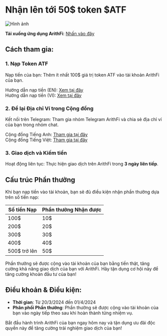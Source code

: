 # Nhận lên tới 50$ token $ATF

![Hình ảnh](https://nftstorage.link/ipfs/bafkreic52vth3krm5x6fadorbsfnkwgd64qdlyzsuprtozuo4zgu5yeiwy "DepositCampaign")


**Tải xuống ứng dụng ArithFi**: [Nhấn vào đây](https://arithfi.com/download.html?code=web)

## Cách tham gia:

### 1. Nạp Token ATF
Nạp tiền của bạn: Thêm ít nhất 100$ giá trị token ATF vào tài khoản ArithFi của bạn.

  Hướng dẫn nạp tiền (EN): [Xem tại đây](https://www.youtube.com/watch?v=Mcr1bTsPTK4)  
  Hướng dẫn nạp tiền (VI): [Xem tại đây](https://t.me/ArithFiVietnamese/26)

### 2. Để lại Địa chỉ Ví trong Cộng đồng
Kết nối trên Telegram: Tham gia nhóm Telegram ArithFi và chia sẻ địa chỉ ví của bạn trong nhóm chat.

  Cộng đồng Tiếng Anh: [Tham gia tại đây](https://t.me/ArithFi_chat)  
  Cộng đồng Tiếng Việt: [Tham gia tại đây](https://t.me/ArithFi_Vietnamese)

### 3. Giao dịch và Kiếm tiền
Hoạt động liên tục: Thực hiện giao dịch trên ArithFi trong **3 ngày liên tiếp**.

## Cấu trúc Phần thưởng

Khi bạn nạp tiền vào tài khoản, bạn sẽ đủ điều kiện nhận phần thưởng dựa trên số tiền nạp:

| Số tiền Nạp    | Phần thưởng Nhận được |
|---------------|----------------------|
| 100$          | 10$                  |
| 200$          | 20$                  |
| 300$          | 30$                  |
| 400$          | 40$                  |
| 500$ trở lên  | 50$                  |

Phần thưởng sẽ được cộng vào tài khoản của bạn bằng tiền thật, tăng cường khả năng giao dịch của bạn với ArithFi. Hãy tận dụng cơ hội này để tăng cường khoản đầu tư của bạn!

## Điều khoản & Điều kiện:
- **Thời gian**: Từ 20/3/2024 đến 01/4/2024
- **Phân phối Phần thưởng**: Phần thưởng sẽ được cộng vào tài khoản của bạn vào ngày tiếp theo sau khi hoàn thành từng nhiệm vụ.


Bắt đầu hành trình ArithFi của bạn ngay hôm nay và tận dụng ưu đãi độc quyền này để tăng cường trải nghiệm giao dịch của bạn!

